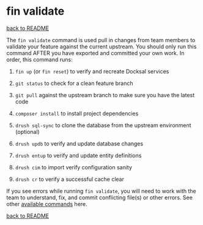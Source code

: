 # fin validate
[back to README](../../README.md)

The ```fin validate``` command is used pull in changes from team members to validate your feature against the current upstream. You should only run this command AFTER you have exported and committed your own work. In order, this command runs:

1. ```fin up``` (or ```fin reset```) to verify and recreate Docksal services

2. ```git status``` to check for a clean feature branch

3. ```git pull``` against the upstream branch to make sure you have the latest code

4. ```composer install```  to install project dependencies

5. ```drush sql-sync``` to clone the database from the upstream environment (optional)

6. ```drush updb``` to verify and update database changes

7. ```drush entup``` to verify and update entity definitions

8. ```drush cim``` to import verify configuration sanity

9. ```drush cr``` to verify a successful cache clear

If you see errors while running ```fin validate```, you will need to work with the team to understand, fix, and commit conflicting file(s) or other errors. See other [available commands](COMMANDS.md) here.

[back to README](../../README.md)

